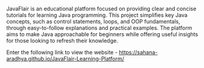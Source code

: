 JavaFlair is an educational platform focused on providing clear and concise tutorials for learning Java programming.
This project simplifies key Java concepts, such as control statements, loops, and OOP fundamentals, through easy-to-follow explanations and practical examples. 
The platform aims to make Java approachable for beginners while offering useful insights for those looking to refresh their knowledge.

Enter the following link to view the website - https://sahana-aradhya.github.io/JavaFlair-Learning-Platform/
